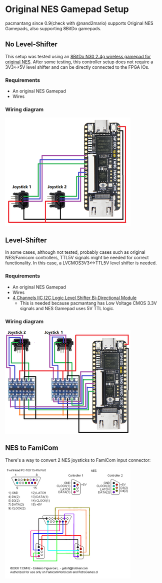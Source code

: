 
# Original NES Gamepad Setup

pacmantang since 0.9(check with @nand2mario) supports Original NES Gamepads, also supporting 8BitDo gamepads.

## No Level-Shifter

This setup was tested using an [8BitDo N30 2.4g wireless gamepad for original NES](https://www.8bitdo.com/n30-wireless-for-original-nes/). After some testing, this controller setup does not require a 3V3<->5V level shifter and can be directly connected to the FPGA IOs.

### Requirements

- An original NES Gamepad
- Wires

### Wiring diagram

<img src="images/NESGamepad_wiring.png" width=400>


## Level-Shifter

In some cases, although not tested, probably cases such as original NES/Famicom controllers, TTL5V signals might be needed for correct functionality. In this case, a LVCMOS3V3<->TTL5V level shifter is needed.

### Requirements

- An original NES Gamepad
- Wires
- [4 Channels IIC I2C Logic Level Shifter Bi-Directional Module](https://www.aliexpress.com/item/1005004225321778.html?spm=a2g0o.order_list.order_list_main.27.22111802nFvcM9)
    - This is needed because pacmantang has Low Voltage CMOS 3.3V signals and NES Gamepad uses 5V TTL logic.

### Wiring diagram

<img src="images/NESGamepad_wiring_levelShifter.png" width=400>

## NES to FamiCom

There's a way to convert 2 NES joysticks to FamiCom input connector:

<img src="images/NESGamepad_NES2FamiCom.jpg" width=400>
